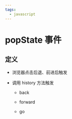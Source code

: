 ```yaml
---
tags:
  - javascript
---
```

# popState 事件

## 定义

- 浏览器点击后退、前进后触发

- 调用 history 方法触发

   - back

   - forward

   - go


